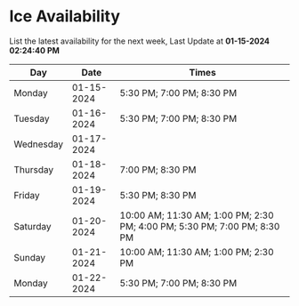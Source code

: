 # Ice Availability

List the latest availability for the next week, Last Update at **01-15-2024 02:24:40 PM**

| Day         | Date        | Times       |
| ----------- | ----------- | ----------- |
|Monday|01-15-2024|5:30 PM; 7:00 PM; 8:30 PM|
|Tuesday|01-16-2024|5:30 PM; 7:00 PM; 8:30 PM|
|Wednesday|01-17-2024||
|Thursday|01-18-2024|7:00 PM; 8:30 PM|
|Friday|01-19-2024|5:30 PM; 8:30 PM|
|Saturday|01-20-2024|10:00 AM; 11:30 AM; 1:00 PM; 2:30 PM; 4:00 PM; 5:30 PM; 7:00 PM; 8:30 PM|
|Sunday|01-21-2024|10:00 AM; 11:30 AM; 1:00 PM; 2:30 PM|
|Monday|01-22-2024|5:30 PM; 7:00 PM; 8:30 PM|
